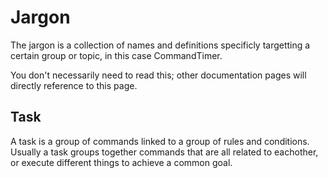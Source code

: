 # Jargon

The jargon is a collection of names and definitions specificly targetting a certain group or topic, in this case CommandTimer.

You don't necessarily need to read this; other documentation pages will directly reference to this page.

## Task

A task is a group of commands linked to a group of rules and conditions. Usually a task groups together commands that are all related to eachother, or execute different things to achieve a common goal.